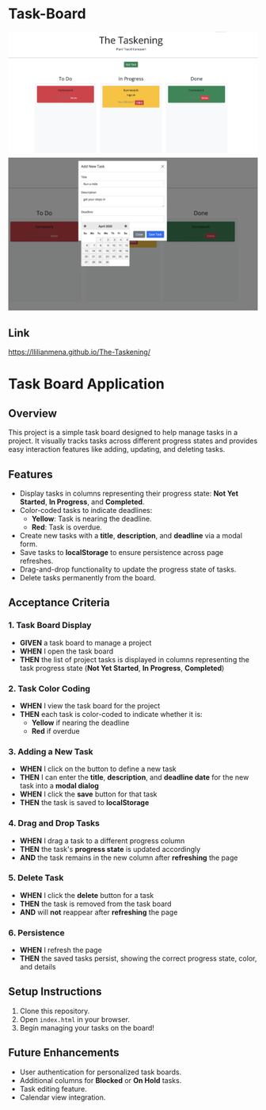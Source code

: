 # Task-Board

![TB-1](./assets/images/TB-1.png)
![TB-2](./assets/images/TB-2.png)

## Link
https://llilianmena.github.io/The-Taskening/

# Task Board Application

## Overview
This project is a simple task board designed to help manage tasks in a project. It visually tracks tasks across different progress states and provides easy interaction features like adding, updating, and deleting tasks.

## Features
- Display tasks in columns representing their progress state: **Not Yet Started**, **In Progress**, and **Completed**.
- Color-coded tasks to indicate deadlines:
  - **Yellow**: Task is nearing the deadline.
  - **Red**: Task is overdue.
- Create new tasks with a **title**, **description**, and **deadline** via a modal form.
- Save tasks to **localStorage** to ensure persistence across page refreshes.
- Drag-and-drop functionality to update the progress state of tasks.
- Delete tasks permanently from the board.

## Acceptance Criteria

### 1. Task Board Display
- **GIVEN** a task board to manage a project
- **WHEN** I open the task board
- **THEN** the list of project tasks is displayed in columns representing the task progress state (**Not Yet Started**, **In Progress**, **Completed**)

### 2. Task Color Coding
- **WHEN** I view the task board for the project
- **THEN** each task is color-coded to indicate whether it is:
  - **Yellow** if nearing the deadline
  - **Red** if overdue

### 3. Adding a New Task
- **WHEN** I click on the button to define a new task
- **THEN** I can enter the **title**, **description**, and **deadline date** for the new task into a **modal dialog**
- **WHEN** I click the **save** button for that task
- **THEN** the task is saved to **localStorage**

### 4. Drag and Drop Tasks
- **WHEN** I drag a task to a different progress column
- **THEN** the task's **progress state** is updated accordingly
- **AND** the task remains in the new column after **refreshing** the page

### 5. Delete Task
- **WHEN** I click the **delete** button for a task
- **THEN** the task is removed from the task board
- **AND** will **not** reappear after **refreshing** the page

### 6. Persistence
- **WHEN** I refresh the page
- **THEN** the saved tasks persist, showing the correct progress state, color, and details

## Setup Instructions
1. Clone this repository.
2. Open `index.html` in your browser.
3. Begin managing your tasks on the board!

## Future Enhancements
- User authentication for personalized task boards.
- Additional columns for **Blocked** or **On Hold** tasks.
- Task editing feature.
- Calendar view integration.